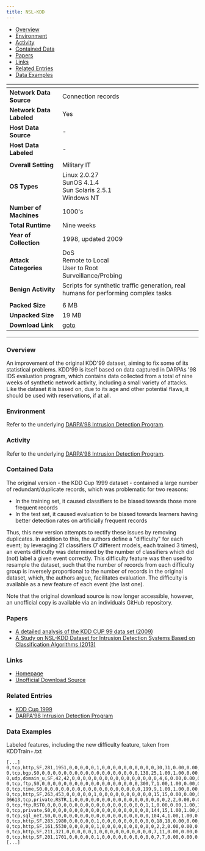 ```yaml
---
title: NSL-KDD
---
```


- [Overview](#overview)
- [Environment](#environment)
- [Activity](#activity)
- [Contained Data](#contained-data)
- [Papers](#papers)
- [Links](#links)
- [Related Entries](#related-entries)
- [Data Examples](#data-examples)

| <!-- -->                 | <!-- -->                                                                           |
|--------------------------|------------------------------------------------------------------------------------|
| **Network Data Source**  | Connection records                                                                 |
| **Network Data Labeled** | Yes                                                                                |
| **Host Data Source**     | -                                                                                  |
| **Host Data Labeled**    | -                                                                                  |
|                          |                                                                                    |
| **Overall Setting**      | Military IT                                                                        |
| **OS Types**             | Linux 2.0.27<br/>SunOS 4.1.4<br/>Sun Solaris 2.5.1<br/>Windows NT                  |
| **Number of Machines**   | 1000's                                                                             |
| **Total Runtime**        | Nine weeks                                                                         |
| **Year of Collection**   | 1998, updated 2009                                                                 |
| **Attack Categories**    | DoS<br/>Remote to Local<br/>User to Root<br/>Surveillance/Probing                  |
| **Benign Activity**      | Scripts for synthetic traffic generation, real humans for performing complex tasks |
|                          |                                                                                    |
| **Packed Size**          | 6 MB                                                                               |
| **Unpacked Size**        | 19 MB                                                                              |
| **Download Link**        | [goto](https://github.com/HoaNP/NSL-KDD-DataSet)                                   |

***

### Overview

An improvement of the original KDD'99 dataset, aiming to fix some of its statistical problems.
KDD'99 is itself based on data captured in DARPAs '98 IDS evaluation program, which contains data collected from a total
of nine weeks of synthetic network activity, including a small variety of attacks.
Like the dataset it is based on, due to its age and other potential flaws, it should be used with reservations, if at
all.

### Environment

Refer to the underlying [DARPA'98 Intrusion Detection Program](darpa98.md).

### Activity

Refer to the underlying [DARPA'98 Intrusion Detection Program](darpa98.md).

### Contained Data

The original version - the KDD Cup 1999 dataset - contained a large number of redundant/duplicate records, which was problematic for two reasons:

- In the training set, it caused classifiers to be biased towards those more frequent records
- In the test set, it caused evaluation to be biased towards learners having better detection rates on artificially
  frequent records

Thus, this new version attempts to rectify these issues by removing duplicates.
In addition to this, the authors define a "difficulty" for each event; by leveraging 21 classifiers (7 different models,
each trained 3 times), an events difficulty was determined by the number of classifiers which did (not) label a given
event correctly.
This difficulty feature was then used to resample the dataset, such that the number of records from each difficulty
group is inversely proportional to the number of records in the original dataset, which, the authors argue, facilitates
evaluation.
The difficulty is available as a new feature of each event (the last one).

Note that the original download source is now longer accessible, however, an unofficial copy is available via an individuals GitHub repository.

### Papers

- [A detailed analysis of the KDD CUP 99 data set (2009)](https://doi.org/10.1109/cisda.2009.5356528)
- [A Study on NSL-KDD Dataset for Intrusion Detection Systems Based on Classification Algorithms (2013)](https://e-tarjome.com/storage/btn_uploaded/2019-07-13/1563006133_9702-etarjome-English.pdf)

### Links

- [Homepage](https://www.unb.ca/cic/datasets/nsl.html)
- [Unofficial Download Source](https://github.com/HoaNP/NSL-KDD-DataSet)

### Related Entries

- [KDD Cup 1999](kdd_cup_1999.md)
- [DARPA'98 Intrusion Detection Program](darpa98.md)

### Data Examples

Labeled features, including the new difficulty feature, taken from KDDTrain+.txt

```
[...]
0,tcp,http,SF,281,1951,0,0,0,0,0,1,0,0,0,0,0,0,0,0,0,0,30,31,0.00,0.00,0.00,0.00,1.00,0.00,0.06,77,255,1.00,0.00,0.01,0.03,0.00,0.01,0.00,0.00,normal,21
0,tcp,bgp,S0,0,0,0,0,0,0,0,0,0,0,0,0,0,0,0,0,0,0,138,25,1.00,1.00,0.00,0.00,0.18,0.05,0.00,255,25,0.10,0.05,0.00,0.00,1.00,1.00,0.00,0.00,neptune,18
0,udp,domain_u,SF,42,42,0,0,0,0,0,0,0,0,0,0,0,0,0,0,0,0,4,6,0.00,0.00,0.00,0.00,1.00,0.00,0.50,255,245,0.96,0.01,0.01,0.00,0.00,0.00,0.00,0.00,normal,21
0,tcp,ftp,S0,0,0,0,0,0,0,0,0,0,0,0,0,0,0,0,0,0,0,300,7,1.00,1.00,0.00,0.00,0.02,0.06,0.00,255,7,0.03,0.07,0.00,0.00,1.00,1.00,0.00,0.00,neptune,18
0,tcp,time,S0,0,0,0,0,0,0,0,0,0,0,0,0,0,0,0,0,0,0,199,9,1.00,1.00,0.00,0.00,0.05,0.07,0.00,255,9,0.04,0.07,0.00,0.00,1.00,1.00,0.00,0.00,neptune,18
0,tcp,http,SF,263,453,0,0,0,0,0,1,0,0,0,0,0,0,0,0,0,0,15,15,0.00,0.00,0.00,0.00,1.00,0.00,0.00,255,255,1.00,0.00,0.00,0.00,0.00,0.00,0.00,0.00,normal,21
36613,tcp,private,RSTR,1,0,0,0,0,0,0,0,0,0,0,0,0,0,0,0,0,0,2,2,0.00,0.00,1.00,1.00,1.00,0.00,0.00,255,2,0.01,0.50,1.00,0.00,0.00,0.00,1.00,1.00,portsweep,15
0,tcp,ftp,RSTO,0,0,0,0,0,0,0,0,0,0,0,0,0,0,0,0,0,0,1,1,0.00,0.00,1.00,1.00,1.00,0.00,0.00,212,43,0.20,0.02,0.00,0.00,0.00,0.00,0.06,0.12,normal,13
0,tcp,private,S0,0,0,0,0,0,0,0,0,0,0,0,0,0,0,0,0,0,0,144,15,1.00,1.00,0.00,0.00,0.10,0.06,0.00,255,30,0.12,0.06,0.00,0.00,1.00,1.00,0.00,0.00,neptune,18
0,tcp,sql_net,S0,0,0,0,0,0,0,0,0,0,0,0,0,0,0,0,0,0,0,104,4,1.00,1.00,0.00,0.00,0.04,0.07,0.00,255,18,0.07,0.07,0.00,0.00,1.00,1.00,0.00,0.00,neptune,19
0,tcp,http,SF,283,1980,0,0,0,0,0,1,0,0,0,0,0,0,0,0,0,0,18,18,0.00,0.00,0.00,0.00,1.00,0.00,0.00,18,255,1.00,0.00,0.06,0.03,0.00,0.00,0.00,0.00,normal,21
0,tcp,http,SF,161,5530,0,0,0,0,0,1,0,0,0,0,0,0,0,0,0,0,2,2,0.00,0.00,0.00,0.00,1.00,0.00,0.00,2,255,1.00,0.00,0.50,0.05,0.00,0.00,0.00,0.00,normal,21
0,tcp,http,SF,211,321,0,0,0,0,0,1,0,0,0,0,0,0,0,0,0,0,7,11,0.00,0.00,0.00,0.00,1.00,0.00,0.27,211,255,1.00,0.00,0.00,0.01,0.00,0.00,0.00,0.00,normal,21
0,tcp,http,SF,201,1701,0,0,0,0,0,1,0,0,0,0,0,0,0,0,0,0,7,7,0.00,0.00,0.00,0.00,1.00,0.00,0.00,32,255,1.00,0.00,0.03,0.04,0.00,0.00,0.00,0.00,normal,21
[...]
```